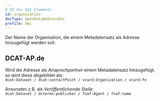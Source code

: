 ```yaml
---
# ID des GUI Elements
id: organization
docType: OpenDataAddressDoc
profile: bmi
---
```


Der Name der Organisation, die einem Metadatensatz als Adresse hinzugefügt werden soll.

## DCAT-AP.de
Wird die Adresse als *Ansprechpartner* einem Metadatensatz hinzugefügt, so wird diese abgebildet als:<br />
`dcat:Dataset / dcat:contactPoint / vcard:Organization / vcard:fn`

Ansonsten z.B. als *Veröffentlichende Stelle*:<br />
`dcat:Dataset / dcterms:publisher / foaf:Agent / foaf:name`
